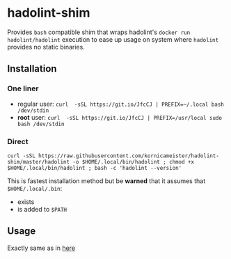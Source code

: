 # hadolint-shim

Provides `bash` compatible shim that wraps hadolint's `docker run hadolint/hadolint` execution to ease up usage
on system where `hadolint` provides no static binaries.

## Installation

### One liner

- regular user: ```curl  -sSL https://git.io/JfcCJ | PREFIX=~/.local bash /dev/stdin```
- **root** user: ```curl  -sSL https://git.io/JfcCJ | PREFIX=/usr/local sudo bash /dev/stdin```

### Direct

`curl -sSL https://raw.githubusercontent.com/kornicameister/hadolint-shim/master/hadolint -o $HOME/.local/bin/hadolint ; chmod +x $HOME/.local/bin/hadolint ; bash -c 'hadolint --version'`

This is fastest installation method but be **warned** that it assumes that `$HOME/.local/.bin`:

- exists
- is added to `$PATH`

## Usage

Exactly same as in [here](https://github.com/hadolint/hadolint#how-to-use)
